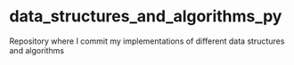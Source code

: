 # data_structures_and_algorithms_py
Repository where I commit my implementations of different data structures and algorithms
